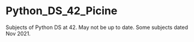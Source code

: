 # Python_DS_42_Picine
Subjects of Python DS at 42. May not be up to date. Some subjects dated Nov 2021.
